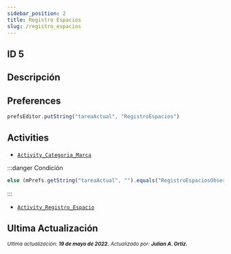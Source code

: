 ```yaml
---
sidebar_position: 2
title: Registro Espacios
slug: /registro_espacios
---
```


## ID 5

## Descripción

## Preferences

```js
prefsEditor.putString("tareaActual", "RegistroEspacios")
```

## Activities

- [```Activity_Categoria_Marca```](./../activities/Activity_Categoria_Marca.md)

:::danger Condición
```js 
else (mPrefs.getString("tareaActual", "").equals("RegistroEspaciosObservacion"))
```
:::

- [```Activity_Registro_Espacio```](./../activities/Activity_Registro_Espacio.md)


## Ultima Actualización

<div class="ultima-actualizacion">
  <small>
    <i>
      Ultima actualización:
      <b> 19 de mayo de 2022.</b>
    </i>
  </small>

  <small>
    <i>
      Actualizado por:
      <b> Julian A. Ortiz.</b>
    </i>
  </small>
</div>